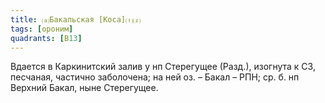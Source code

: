 ```yaml
---
title: ⒜Бакальская [Коса]⒯⒵
tags: [ороним]
quadrants: [В13]
---
```


Вдается в Каркинитский залив у нп Стерегущее (Разд.), изогнута к СЗ, песчаная,
частично заболочена; на ней оз. – Бакал – РПН; ср. б. нп Верхний Бакал, ныне
Стерегущее.
